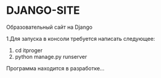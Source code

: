 # DJANGO-SITE

Образовательный сайт на Django

1.Для запуска в консоли требуется написать следующее: 
1) cd itproger
2) python manage.py runserver

Программа находится в разработке...
